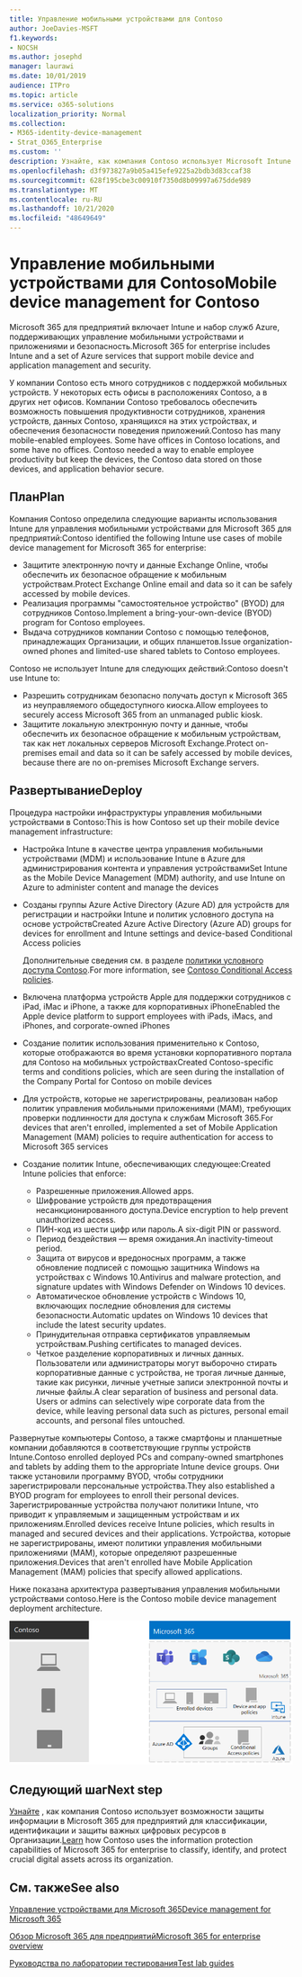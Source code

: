 ```yaml
---
title: Управление мобильными устройствами для Contoso
author: JoeDavies-MSFT
f1.keywords:
- NOCSH
ms.author: josephd
manager: laurawi
ms.date: 10/01/2019
audience: ITPro
ms.topic: article
ms.service: o365-solutions
localization_priority: Normal
ms.collection:
- M365-identity-device-management
- Strat_O365_Enterprise
ms.custom: ''
description: Узнайте, как компания Contoso использует Microsoft Intune в Microsoft 365 для управления устройствами и приложениями, которые запускаются на них.
ms.openlocfilehash: d3f973827a9b05a415efe9225a2bdb3d83ccaf38
ms.sourcegitcommit: 628f195cbe3c00910f7350d8b09997a675dde989
ms.translationtype: MT
ms.contentlocale: ru-RU
ms.lasthandoff: 10/21/2020
ms.locfileid: "48649649"
---
```

# <a name="mobile-device-management-for-contoso"></a><span data-ttu-id="7a92a-103">Управление мобильными устройствами для Contoso</span><span class="sxs-lookup"><span data-stu-id="7a92a-103">Mobile device management for Contoso</span></span>

<span data-ttu-id="7a92a-104">Microsoft 365 для предприятий включает Intune и набор служб Azure, поддерживающих управление мобильными устройствами и приложениями и безопасность.</span><span class="sxs-lookup"><span data-stu-id="7a92a-104">Microsoft 365 for enterprise includes Intune and a set of Azure services that support mobile device and application management and security.</span></span>

<span data-ttu-id="7a92a-p101">У компании Contoso есть много сотрудников с поддержкой мобильных устройств. У некоторых есть офисы в расположениях Contoso, а в других нет офисов. Компании Contoso требовалось обеспечить возможность повышения продуктивности сотрудников, хранения устройств, данных Contoso, хранящихся на этих устройствах, и обеспечения безопасности поведения приложений.</span><span class="sxs-lookup"><span data-stu-id="7a92a-p101">Contoso has many mobile-enabled employees. Some have offices in Contoso locations, and some have no offices. Contoso needed a way to enable employee productivity but keep the devices, the Contoso data stored on those devices, and application behavior secure.</span></span>

## <a name="plan"></a><span data-ttu-id="7a92a-108">План</span><span class="sxs-lookup"><span data-stu-id="7a92a-108">Plan</span></span>

<span data-ttu-id="7a92a-109">Компания Contoso определила следующие варианты использования Intune для управления мобильными устройствами для Microsoft 365 для предприятий:</span><span class="sxs-lookup"><span data-stu-id="7a92a-109">Contoso identified the following Intune use cases of mobile device management for Microsoft 365 for enterprise:</span></span>

- <span data-ttu-id="7a92a-110">Защитите электронную почту и данные Exchange Online, чтобы обеспечить их безопасное обращение к мобильным устройствам.</span><span class="sxs-lookup"><span data-stu-id="7a92a-110">Protect Exchange Online email and data so it can be safely accessed by mobile devices.</span></span>
- <span data-ttu-id="7a92a-111">Реализация программы "самостоятельное устройство" (BYOD) для сотрудников Contoso.</span><span class="sxs-lookup"><span data-stu-id="7a92a-111">Implement a bring-your-own-device (BYOD) program for Contoso employees.</span></span>
- <span data-ttu-id="7a92a-112">Выдача сотрудников компании Contoso с помощью телефонов, принадлежащих Организации, и общих планшетов.</span><span class="sxs-lookup"><span data-stu-id="7a92a-112">Issue organization-owned phones and limited-use shared tablets to Contoso employees.</span></span>

<span data-ttu-id="7a92a-113">Contoso не использует Intune для следующих действий:</span><span class="sxs-lookup"><span data-stu-id="7a92a-113">Contoso doesn't use Intune to:</span></span>

- <span data-ttu-id="7a92a-114">Разрешить сотрудникам безопасно получать доступ к Microsoft 365 из неуправляемого общедоступного киоска.</span><span class="sxs-lookup"><span data-stu-id="7a92a-114">Allow employees to securely access Microsoft 365 from an unmanaged public kiosk.</span></span>
- <span data-ttu-id="7a92a-115">Защитите локальную электронную почту и данные, чтобы обеспечить их безопасное обращение к мобильным устройствам, так как нет локальных серверов Microsoft Exchange.</span><span class="sxs-lookup"><span data-stu-id="7a92a-115">Protect on-premises email and data so it can be safely accessed by mobile devices, because there are no on-premises Microsoft Exchange servers.</span></span>

## <a name="deploy"></a><span data-ttu-id="7a92a-116">Развертывание</span><span class="sxs-lookup"><span data-stu-id="7a92a-116">Deploy</span></span>

<span data-ttu-id="7a92a-117">Процедура настройки инфраструктуры управления мобильными устройствами в Contoso:</span><span class="sxs-lookup"><span data-stu-id="7a92a-117">This is how Contoso set up their mobile device management infrastructure:</span></span>

- <span data-ttu-id="7a92a-118">Настройка Intune в качестве центра управления мобильными устройствами (MDM) и использование Intune в Azure для администрирования контента и управления устройствами</span><span class="sxs-lookup"><span data-stu-id="7a92a-118">Set Intune as the Mobile Device Management (MDM) authority, and use Intune on Azure to administer content and manage the devices</span></span>
- <span data-ttu-id="7a92a-119">Созданы группы Azure Active Directory (Azure AD) для устройств для регистрации и настройки Intune и политик условного доступа на основе устройств</span><span class="sxs-lookup"><span data-stu-id="7a92a-119">Created Azure Active Directory (Azure AD) groups for devices for enrollment and Intune settings and device-based Conditional Access policies</span></span>

  <span data-ttu-id="7a92a-120">Дополнительные сведения см. в разделе [политики условного доступа Contoso](contoso-identity.md#conditional-access-policies-for-identity-and-device-access).</span><span class="sxs-lookup"><span data-stu-id="7a92a-120">For more information, see [Contoso Conditional Access policies](contoso-identity.md#conditional-access-policies-for-identity-and-device-access).</span></span>

- <span data-ttu-id="7a92a-121">Включена платформа устройств Apple для поддержки сотрудников с iPad, iMac и iPhone, а также для корпоративных iPhone</span><span class="sxs-lookup"><span data-stu-id="7a92a-121">Enabled the Apple device platform to support employees with iPads, iMacs, and iPhones, and corporate-owned iPhones</span></span>
- <span data-ttu-id="7a92a-122">Создание политик использования применительно к Contoso, которые отображаются во время установки корпоративного портала для Contoso на мобильных устройствах</span><span class="sxs-lookup"><span data-stu-id="7a92a-122">Created Contoso-specific terms and conditions policies, which are seen during the installation of the Company Portal for Contoso on mobile devices</span></span>
- <span data-ttu-id="7a92a-123">Для устройств, которые не зарегистрированы, реализован набор политик управления мобильными приложениями (MAM), требующих проверки подлинности для доступа к службам Microsoft 365.</span><span class="sxs-lookup"><span data-stu-id="7a92a-123">For devices that aren't enrolled, implemented a set of Mobile Application Management (MAM) policies to require authentication for access to Microsoft 365 services</span></span>
- <span data-ttu-id="7a92a-124">Создание политик Intune, обеспечивающих следующее:</span><span class="sxs-lookup"><span data-stu-id="7a92a-124">Created Intune policies that enforce:</span></span>
  - <span data-ttu-id="7a92a-125">Разрешенные приложения.</span><span class="sxs-lookup"><span data-stu-id="7a92a-125">Allowed apps.</span></span>
  - <span data-ttu-id="7a92a-126">Шифрование устройств для предотвращения несанкционированного доступа.</span><span class="sxs-lookup"><span data-stu-id="7a92a-126">Device encryption to help prevent unauthorized access.</span></span>
  - <span data-ttu-id="7a92a-127">ПИН-код из шести цифр или пароль.</span><span class="sxs-lookup"><span data-stu-id="7a92a-127">A six-digit PIN or password.</span></span>
  - <span data-ttu-id="7a92a-128">Период бездействия — время ожидания.</span><span class="sxs-lookup"><span data-stu-id="7a92a-128">An inactivity-timeout period.</span></span>
  - <span data-ttu-id="7a92a-129">Защита от вирусов и вредоносных программ, а также обновление подписей с помощью защитника Windows на устройствах с Windows 10.</span><span class="sxs-lookup"><span data-stu-id="7a92a-129">Antivirus and malware protection, and signature updates with Windows Defender on Windows 10 devices.</span></span>
  - <span data-ttu-id="7a92a-130">Автоматическое обновление устройств с Windows 10, включающих последние обновления для системы безопасности.</span><span class="sxs-lookup"><span data-stu-id="7a92a-130">Automatic updates on Windows 10 devices that include the latest security updates.</span></span>
  - <span data-ttu-id="7a92a-131">Принудительная отправка сертификатов управляемым устройствам.</span><span class="sxs-lookup"><span data-stu-id="7a92a-131">Pushing certificates to managed devices.</span></span>
  - <span data-ttu-id="7a92a-p102">Четкое разделение корпоративных и личных данных. Пользователи или администраторы могут выборочно стирать корпоративные данные с устройства, не трогая личные данные, такие как рисунки, личные учетные записи электронной почты и личные файлы.</span><span class="sxs-lookup"><span data-stu-id="7a92a-p102">A clear separation of business and personal data. Users or admins can selectively wipe corporate data from the device, while leaving personal data such as pictures, personal email accounts, and personal files untouched.</span></span>

<span data-ttu-id="7a92a-134">Развернутые компьютеры Contoso, а также смартфоны и планшетные компании добавляются в соответствующие группы устройств Intune.</span><span class="sxs-lookup"><span data-stu-id="7a92a-134">Contoso enrolled deployed PCs and company-owned smartphones and tablets by adding them to the appropriate Intune device groups.</span></span> <span data-ttu-id="7a92a-135">Они также установили программу BYOD, чтобы сотрудники зарегистрировали персональные устройства.</span><span class="sxs-lookup"><span data-stu-id="7a92a-135">They also established a BYOD program for employees to enroll their personal devices.</span></span> <span data-ttu-id="7a92a-136">Зарегистрированные устройства получают политики Intune, что приводит к управляемым и защищенным устройствам и их приложениям.</span><span class="sxs-lookup"><span data-stu-id="7a92a-136">Enrolled devices receive Intune policies, which results in managed and secured devices and their applications.</span></span> <span data-ttu-id="7a92a-137">Устройства, которые не зарегистрированы, имеют политики управления мобильными приложениями (MAM), которые определяют разрешенные приложения.</span><span class="sxs-lookup"><span data-stu-id="7a92a-137">Devices that aren't enrolled have Mobile Application Management (MAM) policies that specify allowed applications.</span></span>

<span data-ttu-id="7a92a-138">Ниже показана архитектура развертывания управления мобильными устройствами contoso.</span><span class="sxs-lookup"><span data-stu-id="7a92a-138">Here is the Contoso mobile device management deployment architecture.</span></span>

![Инфраструктура развертывания управления мобильными устройствами contoso](../media/contoso-mdm/contoso-mdm-fig1.png)

## <a name="next-step"></a><span data-ttu-id="7a92a-140">Следующий шаг</span><span class="sxs-lookup"><span data-stu-id="7a92a-140">Next step</span></span>

<span data-ttu-id="7a92a-141">[Узнайте](contoso-info-protect.md) , как компания Contoso использует возможности защиты информации в Microsoft 365 для предприятий для классификации, идентификации и защиты важных цифровых ресурсов в Организации.</span><span class="sxs-lookup"><span data-stu-id="7a92a-141">[Learn](contoso-info-protect.md) how Contoso uses the information protection capabilities of Microsoft 365 for enterprise to classify, identify, and protect crucial digital assets across its organization.</span></span>

## <a name="see-also"></a><span data-ttu-id="7a92a-142">См. также</span><span class="sxs-lookup"><span data-stu-id="7a92a-142">See also</span></span>

[<span data-ttu-id="7a92a-143">Управление устройствами для Microsoft 365</span><span class="sxs-lookup"><span data-stu-id="7a92a-143">Device management for Microsoft 365</span></span>](device-management-roadmap-microsoft-365.md)

[<span data-ttu-id="7a92a-144">Обзор Microsoft 365 для предприятий</span><span class="sxs-lookup"><span data-stu-id="7a92a-144">Microsoft 365 for enterprise overview</span></span>](microsoft-365-overview.md)

[<span data-ttu-id="7a92a-145">Руководства по лаборатории тестирования</span><span class="sxs-lookup"><span data-stu-id="7a92a-145">Test lab guides</span></span>](m365-enterprise-test-lab-guides.md)

